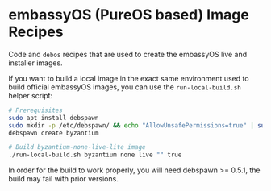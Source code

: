 # embassyOS (PureOS based) Image Recipes

Code and `debos` recipes that are used to create the embassyOS live and
installer images.

If you want to build a local image in the exact same environment used to build
official embassyOS images, you can use the `run-local-build.sh` helper script:

```bash
# Prerequisites
sudo apt install debspawn
sudo mkdir -p /etc/debspawn/ && echo "AllowUnsafePermissions=true" | sudo tee /etc/debspawn/global.toml
debspawn create byzantium

# Build byzantium-none-live-lite image
./run-local-build.sh byzantium none live "" true
```

In order for the build to work properly, you will need debspawn >= 0.5.1, the
build may fail with prior versions.
